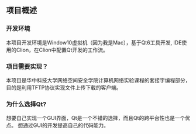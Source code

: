 ## 项目概述

### 开发环境

本项目开发环境是Window10虚拟机（因为我是Mac），基于Qt6工具开发, IDE使用的Clion，在Clion中配置Qt开发的工作流。

### 项目需要实现？

本项目是华中科技大学网络空间安全学院计算机网络实验课程的套接字编程部分，
目的是利用TFTP协议实现文件上传下载的客户端。

### 为什么选择Qt?

想要自己实现一个GUI界面，Qt是一个不错的选择，而且Qt的跨平台性也是一个优点。
想通过GUI的开发提高自己的代码能力。